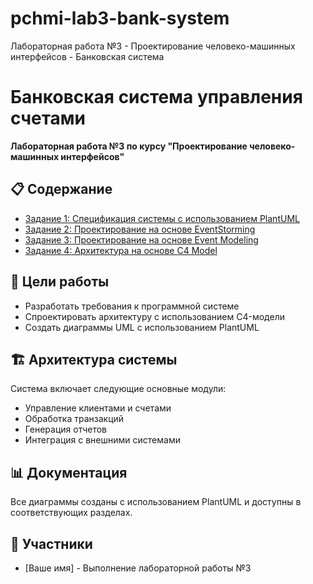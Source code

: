 # pchmi-lab3-bank-system
Лабораторная работа №3 - Проектирование человеко-машинных интерфейсов - Банковская система
# Банковская система управления счетами

**Лабораторная работа №3 по курсу "Проектирование человеко-машинных интерфейсов"**

## 📋 Содержание

- [Задание 1: Спецификация системы с использованием PlantUML](docs/task1/README.md)
- [Задание 2: Проектирование на основе EventStorming](docs/task2/README.md)
- [Задание 3: Проектирование на основе Event Modeling](docs/task3/README.md)
- [Задание 4: Архитектура на основе C4 Model](docs/task4/README.md)

## 🎯 Цели работы

- Разработать требования к программной системе
- Спроектировать архитектуру с использованием C4-модели
- Создать диаграммы UML с использованием PlantUML

## 🏗 Архитектура системы

Система включает следующие основные модули:
- Управление клиентами и счетами
- Обработка транзакций
- Генерация отчетов
- Интеграция с внешними системами

## 📊 Документация

Все диаграммы созданы с использованием PlantUML и доступны в соответствующих разделах.

## 👥 Участники

- [Ваше имя] - Выполнение лабораторной работы №3
